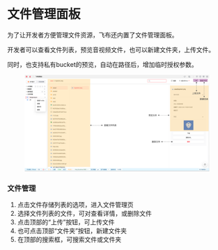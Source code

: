 # 文件管理面板

为了让开发者方便管理文件资源，飞布还内置了文件管理面板。

开发者可以查看文件列表，预览音视频文件，也可以新建文件夹，上传文件。

同时，也支持私有bucket的预览，自动在路径后，增加临时授权参数。

<figure><img src="../../.gitbook/assets/image (2) (1).png" alt=""><figcaption></figcaption></figure>

### 文件管理

1. 点击文件存储列表的选项，进入文件管理页
2. 选择文件列表的文件，可对查看详情，或删除文件
3. 点击顶部的“上传”按钮，可上传文件
4. 也可点击顶部“文件夹”按钮，新建文件夹
5. 在顶部的搜索框，可搜索文件或文件夹
